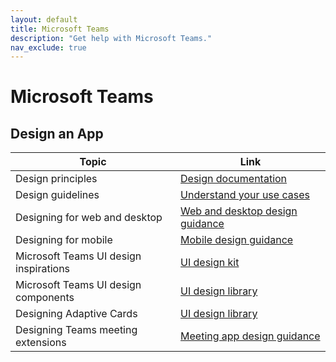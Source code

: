 ```yaml
---
layout: default
title: Microsoft Teams
description: "Get help with Microsoft Teams."
nav_exclude: true
---
```


# Microsoft Teams

## Design an App

| Topic        | Link         |
|--------------|--------------|
| Design principles | [Design documentation](https://docs.microsoft.com/en-us/microsoftteams/platform/concepts/design/design-teams-app-overview?wt.mc_id=devcomteams_designyourapp_webpage_mw) |
| Design guidelines | [Understand your use cases](https://docs.microsoft.com/en-us/microsoftteams/platform/concepts/design/understand-use-cases) |
| Designing for web and desktop | [Web and desktop design guidance](https://docs.microsoft.com/en-us/microsoftteams/platform/concepts/design/understand-use-cases) |
| Designing for mobile | [Mobile design guidance](https://docs.microsoft.com/en-us/microsoftteams/platform/tabs/design/tabs-mobile) |
| Microsoft Teams UI design inspirations | [UI design kit](https://www.figma.com/community/file/916836509871353159) |
| Microsoft Teams UI design components | [UI design library](https://github.com/OfficeDev/microsoft-teams-ui-component-library) |
| Designing Adaptive Cards | [UI design library](https://docs.microsoft.com/en-us/microsoftteams/platform/task-modules-and-cards/cards/design-effective-cards) |
| Designing Teams meeting extensions | [Meeting app design guidance](https://docs.microsoft.com/en-us/microsoftteams/platform/apps-in-teams-meetings/design/designing-apps-in-meetings)|
